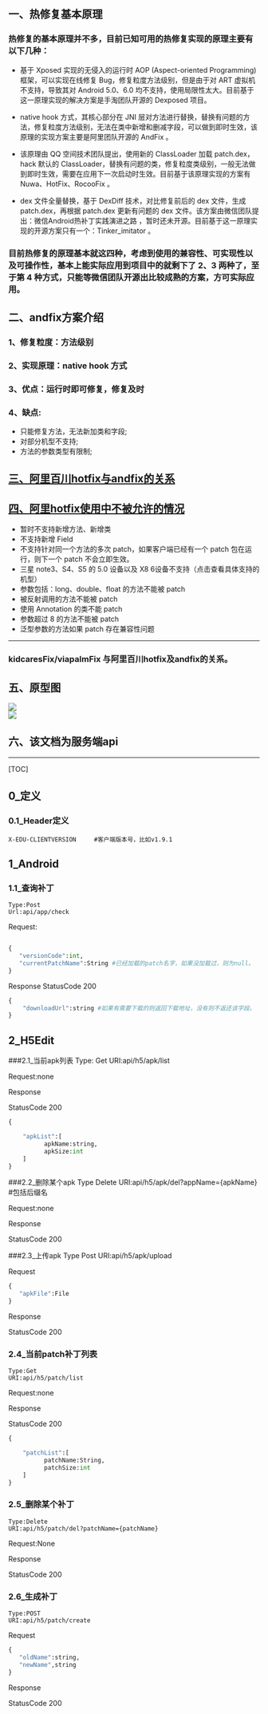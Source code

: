
## 一、热修复基本原理

### 热修复的基本原理并不多，目前已知可用的热修复实现的原理主要有以下几种：
- 基于 Xposed 实现的无侵入的运行时 AOP (Aspect-oriented Programming)  框架，可以实现在线修复 Bug，修复粒度方法级别，但是由于对 ART 虚拟机不支持，导致其对 Android 5.0、6.0 均不支持，使用局限性太大。目前基于这一原理实现的解决方案是手淘团队开源的 Dexposed 项目。

- native hook 方式，其核心部分在 JNI 层对方法进行替换，替换有问题的方法，修复粒度方法级别，无法在类中新增和删减字段，可以做到即时生效，该原理的实现方案主要是阿里团队开源的 AndFix 。

- 该原理由 QQ 空间技术团队提出，使用新的 ClassLoader 加载 patch.dex，hack 默认的 ClassLoader，替换有问题的类，修复粒度类级别，一般无法做到即时生效，需要在应用下一次启动时生效。目前基于该原理实现的方案有 Nuwa、HotFix、RocooFix 。

- dex 文件全量替换，基于 DexDiff 技术，对比修复前后的 dex 文件，生成 patch.dex，再根据 patch.dex 更新有问题的 dex 文件。该方案由微信团队提出：微信Android热补丁实践演进之路 ，暂时还未开源。目前基于这一原理实现的开源方案只有一个：Tinker_imitator 。

###    目前热修复的原理基本就这四种，考虑到使用的兼容性、可实现性以及可操作性，基本上能实际应用到项目中的就剩下了 2、3 两种了，至于第 4 种方式，只能等微信团队开源出比较成熟的方案，方可实际应用。

## 二、andfix方案介绍

### 1、修复粒度：方法级别 
### 2、实现原理：native hook 方式 
### 3、优点：运行时即可修复，修复及时 
### 4、缺点: 
- 只能修复方法，无法新加类和字段;
- 对部分机型不支持;
- 方法的参数类型有限制;

## [三、阿里百川hotfix与andfix的关系](http://baichuan.taobao.com/docs/doc.htm?spm=a3c0d.7629140.0.0.jSmyC7&treeId=234&articleId=105460&docType=1#s2)

## [四、阿里hotfix使用中不被允许的情况](http://baichuan.taobao.com/docs/doc.htm?spm=a3c0d.7629140.0.0.bJzGBC&treeId=234&articleId=105457&docType=1#s3)
- 暂时不支持新增方法、新增类
- 不支持新增 Field
- 不支持针对同一个方法的多次 patch，如果客户端已经有一个 patch 包在运行，则下一个 patch 不会立即生效。
- 三星 note3、S4、S5 的 5.0 设备以及 X8 6设备不支持（点击查看具体支持的机型）
- 参数包括：long、double、float 的方法不能被 patch
- 被反射调用的方法不能被 patch
- 使用 Annotation 的类不能 patch
- 参数超过 8 的方法不能被 patch
- 泛型参数的方法如果 patch 存在兼容性问题

----

### kidcaresFix/viapalmFix 与阿里百川hotfix及andfix的关系。

## 五、原型图

![](https://github.com/gackor/patchcloud/raw/master/readimg/123111.png)  
![](https://github.com/gackor/patchcloud/raw/master/readimg/1234444.png)  



## 六、该文档为服务端api

-------------------

[TOC]



## 0_定义
###  0.1_Header定义
    X-EDU-CLIENTVERSION		#客户端版本号，比如v1.9.1

## 1_Android
### 1.1_查询补丁	
    Type:Post
    Url:api/app/check   
Request:
```python

{
   "versionCode":int, 
   "currentPatchName":String #已经加载的patch名字，如果没加载过，则为null。
}
```


Response
StatusCode 200
```python
{
    "downloadUrl":string #如果有需要下载的则返回下载地址，没有则不返还该字段。
}
```

## 2_H5Edit
###2.1_当前apk列表
    Type: Get
    URI:api/h5/apk/list

Request:none

Response

StatusCode 200
```python
{

    "apkList":[
          apkName:string, 
          apkSize:int
    ] 
}
```

###2.2_删除某个apk
    Type Delete
    URI:api/h5/apk/del?appName={apkName} #包括后缀名

Request:none

Response

StatusCode 200

###2.3_上传apk
    Type Post
    URI:api/h5/apk/upload

Request

```python
{
   "apkFile":File
}
```
Response

StatusCode 200

### 2.4_当前patch补丁列表
    Type:Get
    URI:api/h5/patch/list


Request:none

Response

StatusCode 200
```python
{

    "patchList":[
          patchName:String, 
          patchSize:int
    ] 
}
```

### 2.5_删除某个补丁
    Type:Delete
    URI:api/h5/patch/del?patchName={patchName}

Request:None


Response

StatusCode 200

### 2.6_生成补丁
    Type:POST
    URI:api/h5/patch/create

Request

```python
{
   "oldName":string,
   "newName",string
}
```

Response

StatusCode 200
